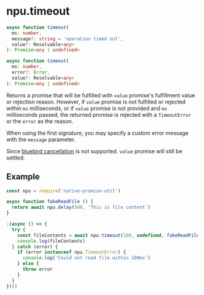# npu.timeout

```ts
async function timeout(
  ms: number,
  message?: string = 'operation timed out',
  value?: Resolvable<any>
): Promise<any | undefined>
```
```ts
async function timeout(
  ms: number,
  error?: Error,
  value?: Resolvable<any>
): Promise<any | undefined>
```

Returns a promise that will be fulfilled with `value` promise's fulfillment value or
rejection reason. However, if `value` promise is not fulfilled or rejected within
`ms` milliseconds, or if `value` promise is not provided and `ms` milliseconds passed,
the returned promise is rejected with a `TimeoutError` or the `error` as the reason.

When using the first signature, you may specify a custom error message with the `message` parameter.

Since [bluebird cancellation](1) is not supported. `value` promise will still be settled.


## Example

```js
const npu = require('native-promise-util')

async function fakeReadFile () {
  return await npu.delay(500, 'This is file content')
}

;(async () => {
  try {
    const fileContents = await npu.timeout(100, undefined, fakeReadFile())
    console.log(fileContents)
  } catch (error) {
    if (error instanceof npu.TimeoutError) {
      console.log('Could not read file within 100ms')
    } else {
      throw error
    }
  }
})()
```



[1]: http://bluebirdjs.com/docs/api/cancellation.html
